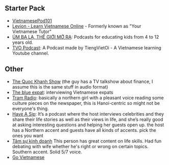 ## Starter Pack

- [VietnamesePod101](https://podcasts.apple.com/us/podcast/learn-vietnamese-vietnamesepod101-com/id534443508)
- [Levion - Learn Vietnamese Online](https://open.spotify.com/show/1vj0JqcpFhHzrMzfLQ5Mqv) - Formerly known as "Your Vietnamese Tutor"
- [ÚM BA LA, THẾ GIỚI MỞ RA](https://podcastindex.org/podcast/4368414): Podcasts for educating kids from 4 to 12 years old.
- [TVO Podcast](https://www.youtube.com/playlist?list=PLpDgPu_Hq9Zx5cejuDGZPWdDyTPAgse7P): A Podcast made by TiengVietOi - A Vietnamese learning Youtube channel.


## Other

- [The Quoc Khanh Show](https://podcastindex.org/podcast/1146128) (the guy has a TV talkshow about finance, I assume this is the same stuff in audio format)
- [The blue expat](https://podcastindex.org/podcast/1262676): interviewing Vietnamese expats
- [Tram Radio](https://podcastindex.org/podcast/931210): basically a northern girl with a pleasant voice reading some culture pieces on the newspaper, this is Hanoi-centric so might not be everyone's thing.
- [Have A Sip](https://podcastindex.org/podcast/2362821): It’s a podcast where the host interviews celebrities and they share their life stories as well as their views in life, and she’s really good at asking interesting questions and helping her guests open up. the host has a Northern accent and guests have all kinds of accents. pick the ones you want
- [Tâm sự kinh doanh](https://podcastindex.org/podcast/2100383) This person has great content on life skills. Had fun debating with wife whether he's right or wrong on certain topics. Southern accent. Solid 5/7 voice.
- [Go Vietnamese](https://go-vietnamese.com)
